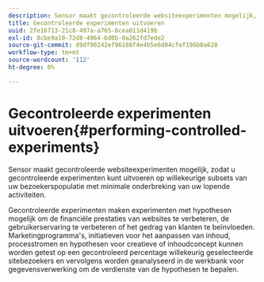 ```yaml
---
description: Sensor maakt gecontroleerde websiteexperimenten mogelijk, zodat u gecontroleerde experimenten kunt uitvoeren op willekeurige subsets van uw bezoekerspopulatie met minimale onderbreking van uw lopende activiteiten.
title: Gecontroleerde experimenten uitvoeren
uuid: 2fe16713-21c8-497a-a765-8cea011d419b
exl-id: 8cbe9a10-72d8-4964-bd0b-0a262fd7ede2
source-git-commit: d9df90242ef96188f4e4b5e6d04cfef196b0a628
workflow-type: tm+mt
source-wordcount: '112'
ht-degree: 0%

---
```


# Gecontroleerde experimenten uitvoeren{#performing-controlled-experiments}

Sensor maakt gecontroleerde websiteexperimenten mogelijk, zodat u gecontroleerde experimenten kunt uitvoeren op willekeurige subsets van uw bezoekerspopulatie met minimale onderbreking van uw lopende activiteiten.

Gecontroleerde experimenten maken experimenten met hypothesen mogelijk om de financiële prestaties van websites te verbeteren, de gebruikerservaring te verbeteren of het gedrag van klanten te beïnvloeden. Marketingprogramma&#39;s, initiatieven voor het aanpassen van inhoud, processtromen en hypothesen voor creatieve of inhoudconcept kunnen worden getest op een gecontroleerd percentage willekeurig geselecteerde sitebezoekers en vervolgens worden geanalyseerd in de werkbank voor gegevensverwerking om de verdienste van de hypothesen te bepalen.
